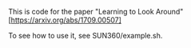 This is code for the paper "Learning to Look Around" [https://arxiv.org/abs/1709.00507]

To see how to use it, see SUN360/example.sh.
